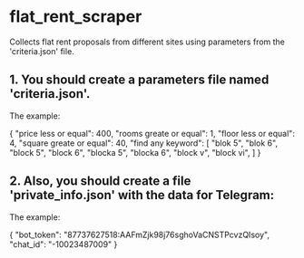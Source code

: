 # flat_rent_scraper
Collects flat rent proposals from different sites using parameters from the 'criteria.json' file. 

## 1. You should create a parameters file named 'criteria.json'.

The example:

{
  "price less or equal": 400,
  "rooms greate or equal": 1,
  "floor less or equal": 4,
  "square greate or equal": 40,
  "find any keyword": [
    "blok 5",
    "blok 6",
    "block 5",
    "block 6",
    "blocka 5",
    "blocka 6",
    "block v",
    "block vi",
  ]
}

## 2. Also, you should create a file 'private_info.json' with the data for Telegram:

The example:

{
  "bot_token": "87737627518:AAFmZjk98j76sghoVaCNSTPcvzQIsoy",
  "chat_id": "-10023487009"
}
